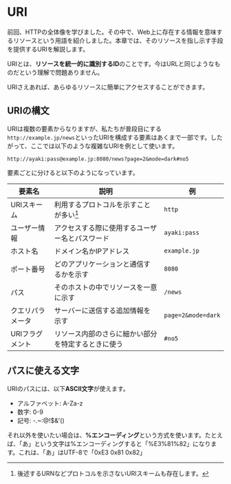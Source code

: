 # URI

前回、HTTPの全体像を学びました。その中で、Web上に存在する情報を意味するリソースという用語を紹介しました。本章では、そのリソースを指し示す手段を提供するURIを解説します。

URIとは、**リソースを統一的に識別するID**のことです。今はURLと同じようなものだという理解で問題ありません。

URIさえあれば、あらゆるリソースに簡単にアクセスすることができます。

## URIの構文

URIは複数の要素からなりますが、私たちが普段目にする`http://example.jp/news`といったURIを構成する要素はあくまで一部です。したがって、ここでは以下のような複雑なURIを例として使います。

```
http://ayaki:pass@example.jp:8080/news?page=2&mode=dark#no5
```

要素ごとに分けると以下のようになっています。

| 要素名 | 説明 | 例 |
| ------ | ---- | -- |
| URIスキーム | 利用するプロトコルを示すことが多い[^1] | `http` |
| ユーザー情報 | アクセスする際に使用するユーザー名とパスワード | `ayaki:pass` |
| ホスト名 | ドメイン名かIPアドレス | `example.jp` |
| ポート番号 | どのアプリケーションと通信するかを示す | `8080` |
| パス | そのホストの中でリソースを一意に示す | `/news` |
| クエリパラメータ | サーバーに送信する追加情報を示す | `page=2&mode=dark` |
| URIフラグメント | リソース内部のさらに細かい部分を特定するときに使う | `#no5` |

## パスに使える文字

URIのパスには、以下**ASCII文字**が使えます。

- アルファベット: A-Za-z
- 数字: 0-9
- 記号: -.~:@!$&'()

それ以外を使いたい場合は、**%エンコーディング**という方式を使います。たとえば、「あ」という文字は%エンコーディングすると「%E3%81%82」になります。これは、「あ」はUTF-8で「0xE3 0x81 0x82」

[^1]: 後述するURNなどプロトコルを示さないURIスキームも存在します。
